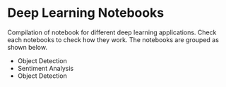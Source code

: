 # Deep Learning Notebooks

Compilation of notebook for different deep learning applications. Check each notebooks to check how they work. The notebooks are grouped as shown below.

*   Object Detection
*   Sentiment Analysis
*   Object Detection